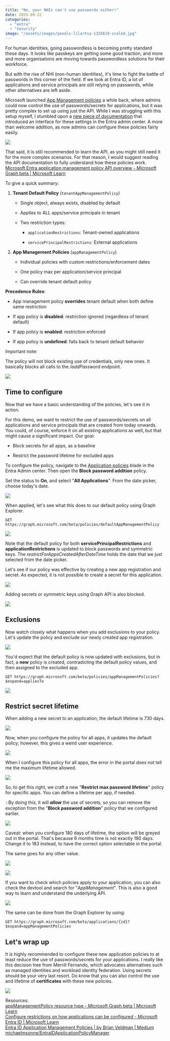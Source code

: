 ```yaml
---
title: "No, your NHIs can't use passwords either!"
date: 2025-09-22
categories: 
  - "entra"
  - "security"
image: "/assets/images/pexels-lilartsy-1325619-scaled.jpg"
---
```


For human identities, going passwordless is becoming pretty standard these days. It looks like passkeys are getting some good traction, and more and more organisations are moving towards passwordless solutions for their workforce.  
  
But with the rise of NHI (non-human identities), it's time to fight the battle of passwords in this corner of the field. If we look at Entra ID, a lot of applications and service principals are still relying on passwords, while other alternatives are left aside.

Microsoft launched [App Management policies](https://learn.microsoft.com/en-us/graph/api/resources/applicationauthenticationmethodpolicy?view=graph-rest-beta) a while back, where admins could now control the use of passwords/secrets for applications, but it was pretty complex to set up using just the API. While I was struggling with this setup myself, I stumbled upon a [new piece of documentation](https://learn.microsoft.com/en-us/entra/identity/enterprise-apps/configure-app-management-policies?tabs=portal#configure-a-restriction) that introduced an interface for these settings in the Entra admin center. A more than welcome addition, as now admins can configure these policies fairly easily.

![](/assets/images/image.png)

That said, it is still recommended to learn the API, as you might still need it for the more complex scenarios. For that reason, I would suggest reading the API documentation to fully understand how these policies work. [Microsoft Entra application management policy API overview - Microsoft Graph beta | Microsoft Learn](https://learn.microsoft.com/en-us/graph/api/resources/applicationauthenticationmethodpolicy?view=graph-rest-beta)

To give a quick summary:

1. **Tenant Default Policy** (`tenantAppManagementPolicy`)
    - Single object, always exists, disabled by default
    
    - Applies to ALL apps/service principals in tenant
    
    - Two restriction types:
        - `applicationRestrictions`: Tenant-owned applications
        
        - `servicePrincipalRestrictions`: External applications

3. **App Management Policies** (`appManagementPolicy`)
    - Individual policies with custom restrictions/enforcement dates
    
    - One policy max per application/service principal
    
    - Can override tenant default policy

**Precedence Rules**:

- App management policy **overrides** tenant default when both define same restriction

- If app policy is **disabled**: restriction ignored (regardless of tenant default)

- If app policy is **enabled**: restriction enforced

- If app policy is **undefined**: falls back to tenant default behavior

Important note:

The policy will not block existing use of credentials, only new ones. It basically blocks all calls to the _/addPassword_ endpoint.

![](/assets/images/image-1.png)

## Time to configure

Now that we have a basic understanding of the policies, let's see it in action.

For this demo, we want to restrict the use of passwords/secrets on all applications and service principals that are created from today onwards. You could, of course, enforce it on all existing applications as well, but that might cause a significant impact. Our goal:

- Block secrets for all apps, as a baseline

- Restrict the password lifetime for excluded apps

To configure the policy, navigate to the [Application policies](https://entra.microsoft.com/#view/Microsoft_AAD_IAM/StartboardApplicationsMenuBlade/~/AppPolicies) blade in the Entra Admin center. Then open the **Block password addition** policy.

Set the status to **On**, and select "**All Applications**". From the date picker, choose today's date.

![](/assets/images/image-9.png)

When applied, let's see what this does to our default policy using Graph Explorer.

```
GET https://graph.microsoft.com/beta/policies/defaultAppManagementPolicy
```

![](/assets/images/image-6-scaled.png)

Note that the default policy for both **servicePrincipalRestrictions** and **applicationRestrictions** is updated to block passwords and symmetric keys. The _restrictForAppsCreatedAfterDateTime_ holds the date that we just selected from the date picker.

Let's see if our policy was effective by creating a new app registration and secret. As expected, it is not possible to create a secret for this application.

![](/assets/images/claude_xhvzTTOi0Z-scaled.png)

Adding secrets or symmetric keys using Graph API is also blocked.

![](/assets/images/image-8.png)

## Exclusions

Now watch closely what happens when you add exclusions to your policy. Let's update the policy and exclude our newly created app registration.

![](/assets/images/image-10-scaled.png)

You'd expect that the default policy is now updated with exclusions, but in fact, a **new** policy is created, contradicting the default policy values, and then assigned to the excluded app.

```
GET https://graph.microsoft.com/beta/policies/appManagementPolicies?$expand=appliesTo
```

![](/assets/images/image-11-scaled.png)

## Restrict secret lifetime

When adding a new secret to an application, the default lifetime is 730 days.

![](/assets/images/image-12.png)

Now, when you configure the policy for all apps, it updates the default policy; however, this gives a weird user experience.

![](/assets/images/image-18.png)

When I configure this policy for all apps, the error in the portal does not tell me the maximum lifetime allowed.

![](/assets/images/image-16.png)

So, to get this right, we craft a new "**Restrict max password lifetime**" policy for specific apps. You can define a lifetime per app, if needed.

💡By doing this, it will **_allow_** the use of secrets, so you can remove the exception from the "**Block password addition**" policy that we configured earlier.

![](/assets/images/image-19.png)

Caveat: when you configure 180 days of lifetime, the option will be greyed out in the portal. That's because 6 months time is not exactly 180 days. Change it to 183 instead, to have the correct option selectable in the portal.

The same goes for any other value.

![](/assets/images/image-17.png)

![](/assets/images/Notepad_ZPvrCBP11a.png)

If you want to check which policies apply to your application, you can also check the devtool and search for "_AppManagement_". This is also a good way to learn and understand the underlying API.

![](/assets/images/image-21.png)

The same can be done from the Graph Explorer by using:

```
GET https://graph.microsoft.com/beta/applications/{id}?$expand=appManagementPolicies
```

## Let's wrap up

It is highly recommended to configure these new application policies to at least reduce the use of passwords/secrets for your applications. I really like this decision tree from Merrill Fernando, which advocates alternatives such as managed identities and workload identity federation. Using secrets should be your very last resort. Do know that you can also control the use and lifetime of **certificates** with these new policies.

![](/assets/images/image-23.png)

Resources:  
[appManagementPolicy resource type - Microsoft Graph beta | Microsoft Learn](https://learn.microsoft.com/en-us/graph/api/resources/appmanagementpolicy?view=graph-rest-beta)  
[Configure restrictions on how applications can be configured - Microsoft Entra ID | Microsoft Learn](https://learn.microsoft.com/en-us/entra/identity/enterprise-apps/configure-app-management-policies?tabs=portal#configure-a-restriction)  
[Entra ID Application Management Policies | by Brian Veldman | Medium](https://cloudtips.nl/entra-id-application-management-policies-6396952dea84)  
[michaelmsonne/EntraIDApplicationPolicyManager](https://github.com/michaelmsonne/EntraIDApplicationPolicyManager)

